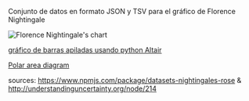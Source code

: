 Conjunto de datos en formato JSON y TSV para el gráfico de Florence Nightingale

![Florence Nightingale's chart](https://upload.wikimedia.org/wikipedia/commons/thumb/1/17/Nightingale-mortality.jpg/800px-Nightingale-mortality.jpg "Florence Nightingale's chart")

[gráfico de barras apiladas usando python Altair](https://colab.research.google.com/drive/1pF04xsxRoDbns43gzf7FHF_TuIr5Dmd5)

[Polar area diagram](https://en.wikipedia.org/wiki/Pie_chart#Polar_area_diagram)

sources: https://www.npmjs.com/package/datasets-nightingales-rose & http://understandinguncertainty.org/node/214

